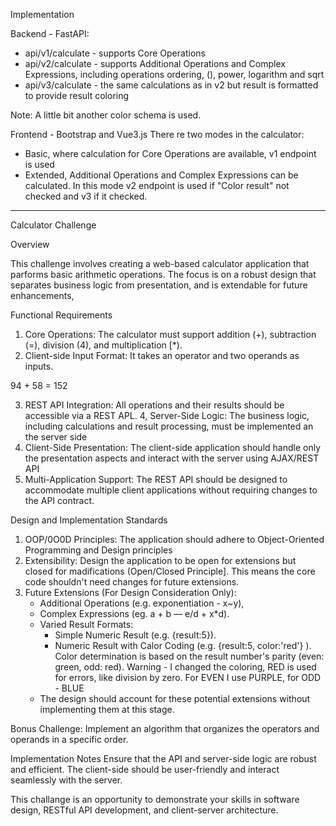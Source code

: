 Implementation

Backend - FastAPI:
- api/v1/calculate - supports Core Operations
- api/v2/calculate - supports Additional Operations and Complex Expressions, including operations ordering, (), power, logarithm and sqrt
- api/v3/calculate - the same calculations as in v2 but result is formatted to provide result coloring

Note: A little bit another color schema is used.

Frontend - Bootstrap and Vue3.js
There re two modes in the calculator:
- Basic, where calculation for Core Operations are available, v1 endpoint is used
- Extended, Additional Operations and Complex Expressions can be calculated.
  In this mode v2 endpoint is used if "Color result" not checked and v3 if it checked.

---------------------------------------------------------------------------------------
Calculator Challenge

Overview

This challenge involves creating a web-based calculator application that parforms basic arithmetic operations. The focus is on a robust design that separates business logic from presentation, and is extendable for future
enhancements,

Functional Requirements
1. Core Operations: The calculator must support addition (+), subtraction (=), division (4), and multiplication [*).
2. Client-side Input Format: It takes an operator and two operands as inputs.

94 + 58 = 152

3. REST API Integration: All operations and their results should be accessible via a REST APL.
4, Server-Side Logic: The business logic, including calculations and result processing, must be implemented an the server side
5. Client-Side Presentation: The client-side application should handle only the presentation aspects and interact with the server using AJAX/REST API
6. Multi-Application Support: The REST API should be designed to accommodate multiple client applications without requiring changes to the API contract.

Design and Implementation Standards
1. OOP/0O0D Principles: The application should adhere to Object-Oriented Programming and Design principles
2. Extensibility: Design the application to be open for extensions but closed for madifications (Open/Closed Principle]. This means the core code shouldn't need changes for future extensions.
3. Future Extensions (For Design Consideration Only):
	- Additional Operations (e.g. exponentiation - x~y),
	- Complex Expressions (eg. a + b — e/d + x*d).
	- Varied Result Formats:
		- Simple Numeric Result (e.g. {result:5}).
		- Numeric Result with Calor Coding (e.g. {result:5, color:'red'} ). Color determination is based on the result number's parity (even: green, odd: red).
		Warning - I changed the coloring, RED is used for errors, like division by zero. For EVEN I use PURPLE, for ODD - BLUE
	- The design should account for these potential extensions without implementing them at this stage.

Bonus Challenge: Implement an algorithm that organizes the operators and operands in a specific order.

Implementation Notes
	Ensure that the API and server-side logic are robust and efficient.
	The client-side should be user-friendly and interact seamlessly with the server.

This challange is an opportunity to demonstrate your skills in software design, RESTful API development, and client-server architecture.
